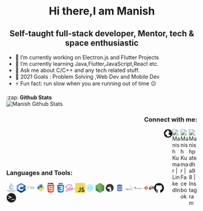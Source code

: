 # <div align="center"> Hi there,I am Manish </div> 

## <div align="center"> Self-taught full-stack developer, Mentor, tech & space enthusiastic </div>

- 🔭 I’m currently working on Electron.js and Flutter Projects
- 🌱 I’m currently learning Java,Flutter,JavaScript,React etc.
- 💬 Ask me about C/C++ and any tech related stuff.
- :calendar: 2021 Goals : Problem Solving ,Web Dev and Mobile Dev
- ⚡ Fun fact: run slow when you are running out of time :confused:

<summary>:zap:<b> Github Stats</b> </summary>

<img align="left" alt="Manish Github Stats" src="https://github-readme-stats.dev-manindepth.vercel.app/api?username=dev-manindepth&show_icons=true&hide_border=true" />

<br />

### <div align="right">Connect with me:  </div> 

[<img align="right" alt="Manishpatedha98 | Instagram" width="22px" src="https://cdn.jsdelivr.net/npm/simple-icons@v3/icons/instagram.svg" />](https://www.instagram.com/manishpatedhawala/)
[<img align="right" alt="Manish Kumar | Facebook" width="22px" src="https://cdn.jsdelivr.net/npm/simple-icons@v3/icons/facebook.svg" />](https://www.facebook.com/profile.php?id=100005043750747)
[<img align="right" alt="Manish Kumar | LinkedIn" width="22px" src="https://cdn.jsdelivr.net/npm/simple-icons@v3/icons/linkedin.svg" />](https://www.linkedin.com/in/manish-kumar-a7913818a/)
[<img align="right" alt="manindepht.com"  width="22px" src="https://raw.githubusercontent.com/iconic/open-iconic/master/svg/globe.svg" />](https://manindepht.com)
<br />

<br />

<br />

<br />

### Languages and Tools:

<img align="left" alt="C" width="26px" src="https://raw.githubusercontent.com/github/explore/80688e429a7d4ef2fca1e82350fe8e3517d3494d/topics/c/c.png" />
<img align="left" alt="C++" width="26px" src="https://raw.githubusercontent.com/github/explore/80688e429a7d4ef2fca1e82350fe8e3517d3494d/topics/cpp/cpp.png" />
<img align="left" alt="Java" width="26px" src="https://raw.githubusercontent.com/github/explore/80688e429a7d4ef2fca1e82350fe8e3517d3494d/topics/java/java.png" />
<img align="left" alt="Python" width="26px" src="https://raw.githubusercontent.com/github/explore/80688e429a7d4ef2fca1e82350fe8e3517d3494d/topics/python/python.png" />

<img align="left" alt="HTML5" width="26px" src="https://raw.githubusercontent.com/github/explore/80688e429a7d4ef2fca1e82350fe8e3517d3494d/topics/html/html.png" />
<img align="left" alt="CSS3" width="26px" src="https://raw.githubusercontent.com/github/explore/80688e429a7d4ef2fca1e82350fe8e3517d3494d/topics/css/css.png" />
<img align="left" alt="Sass" width="26px" src="https://raw.githubusercontent.com/github/explore/80688e429a7d4ef2fca1e82350fe8e3517d3494d/topics/sass/sass.png" />
<img align="left" alt="JavaScript" width="26px" src="https://raw.githubusercontent.com/github/explore/80688e429a7d4ef2fca1e82350fe8e3517d3494d/topics/javascript/javascript.png" />

<img align="left" alt="React" width="26px" src="https://raw.githubusercontent.com/github/explore/80688e429a7d4ef2fca1e82350fe8e3517d3494d/topics/react/react.png" />
<img align="left" alt="Node.js" width="26px" src="https://raw.githubusercontent.com/github/explore/80688e429a7d4ef2fca1e82350fe8e3517d3494d/topics/nodejs/nodejs.png" />
<img align="left" alt="Deno" width="26px" src="https://raw.githubusercontent.com/github/explore/361e2821e2dea67711cde99c9c40ed357061cf27/topics/deno/deno.png" />
<img align="left" alt="SQL" width="26px" src="https://raw.githubusercontent.com/github/explore/80688e429a7d4ef2fca1e82350fe8e3517d3494d/topics/sql/sql.png" />
<img align="left" alt="MySQL" width="26px" src="https://raw.githubusercontent.com/github/explore/80688e429a7d4ef2fca1e82350fe8e3517d3494d/topics/mysql/mysql.png" />
<img align="left" alt="MongoDB" width="26px" src="https://raw.githubusercontent.com/github/explore/80688e429a7d4ef2fca1e82350fe8e3517d3494d/topics/mongodb/mongodb.png" />
<img align="left" alt="Git" width="26px" src="https://raw.githubusercontent.com/github/explore/80688e429a7d4ef2fca1e82350fe8e3517d3494d/topics/git/git.png" />
<img align="left" alt="GitHub" width="26px" src="https://raw.githubusercontent.com/github/explore/78df643247d429f6cc873026c0622819ad797942/topics/github/github.png" />
<img align="left" alt="Terminal" width="26px" src="https://raw.githubusercontent.com/github/explore/80688e429a7d4ef2fca1e82350fe8e3517d3494d/topics/terminal/terminal.png" />
